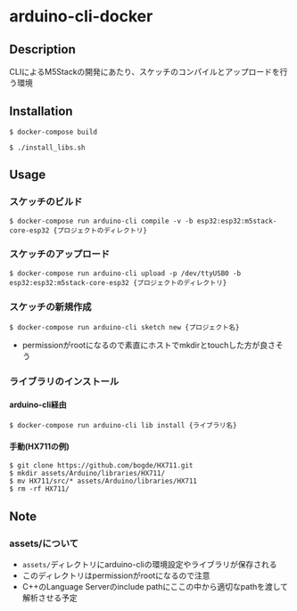 # arduino-cli-docker

## Description

CLIによるM5Stackの開発にあたり、スケッチのコンパイルとアップロードを行う環境

## Installation

```
$ docker-compose build
```

```
$ ./install_libs.sh
```

## Usage

### スケッチのビルド

```
$ docker-compose run arduino-cli compile -v -b esp32:esp32:m5stack-core-esp32 {プロジェクトのディレクトリ}
```

### スケッチのアップロード

```
$ docker-compose run arduino-cli upload -p /dev/ttyUSB0 -b esp32:esp32:m5stack-core-esp32 {プロジェクトのディレクトリ}
```

### スケッチの新規作成

```
$ docker-compose run arduino-cli sketch new {プロジェクト名}
```

- permissionがrootになるので素直にホストでmkdirとtouchした方が良さそう

### ライブラリのインストール

#### arduino-cli経由

```
$ docker-compose run arduino-cli lib install {ライブラリ名}
```

#### 手動(HX711の例)

```
$ git clone https://github.com/bogde/HX711.git
$ mkdir assets/Arduino/libraries/HX711/
$ mv HX711/src/* assets/Arduino/libraries/HX711
$ rm -rf HX711/
```

## Note

### assets/について

- `assets/`ディレクトリにarduino-cliの環境設定やライブラリが保存される
- このディレクトリはpermissionがrootになるので注意
- C++のLanguage Serverのinclude pathにここの中から適切なpathを渡して解析させる予定
